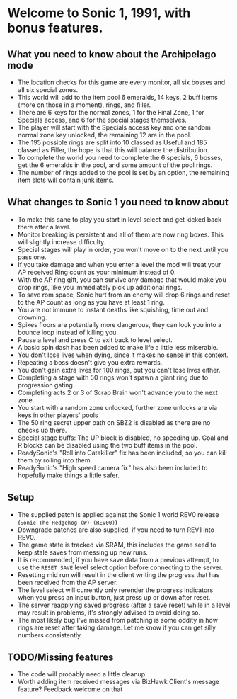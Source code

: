 # Welcome to Sonic 1, 1991, with bonus features.

## What you need to know about the Archipelago mode

- The location checks for this game are every monitor, all six bosses and all six special zones.
- This world will add to the item pool 6 emeralds, 14 keys, 2 buff items (more on those in a moment), rings, and filler.
- There are 6 keys for the normal zones, 1 for the Final Zone, 1 for Specials access, and 6 for the special stages themselves.
- The player will start with the Specials access key and one random normal zone key unlocked, the remaining 12 are in the pool.
- The 195 possible rings are split into 10 classed as Useful and 185 classed as Filler, the hope is that this will balance the distribution.
- To complete the world you need to complete the 6 specials, 6 bosses, get the 6 emeralds in the pool, and some amount of the pool rings.
- The number of rings added to the pool is set by an option, the remaining item slots will contain junk items.

## What changes to Sonic 1 you need to know about

- To make this sane to play you start in level select and get kicked back there after a level.
- Monitor breaking is persistent and all of them are now ring boxes.  This will slightly increase difficulty.
- Special stages will play in order, you won't move on to the next until you pass one.
- If you take damage and when you enter a level the mod will treat your AP received Ring count as your minimum instead of 0.
- With the AP ring gift, you can survive any damage that would make you drop rings, like you immediately pick up additional rings.
- To save rom space, Sonic hurt from an enemy will drop 6 rings and reset to the AP count as long as you have at least 1 ring.
- You are not immune to instant deaths like squishing, time out and drowning.
- Spikes floors are potentially more dangerous, they can lock you into a bounce loop instead of killing you.
- Pause a level and press C to exit back to level select.
- A basic spin dash has been added to make life a little less miserable.
- You don't lose lives when dying, since it makes no sense in this context.
- Repeating a boss doesn't give you extra rewards.
- You don't gain extra lives for 100 rings, but you can't lose lives either.
- Completing a stage with 50 rings won't spawn a giant ring due to progression gating.
- Completing acts 2 or 3 of Scrap Brain won't advance you to the next zone.
- You start with a random zone unlocked, further zone unlocks are via keys in other players' pools
- The 50 ring secret upper path on SBZ2 is disabled as there are no checks up there.
- Special stage buffs:  The UP block is disabled, no speeding up.  Goal and R blocks can be disabled using the two buff items in the pool.
- ReadySonic's "Roll into Catakiller" fix has been included, so you can kill them by rolling into them.
- ReadySonic's "High speed camera fix" has also been included to hopefully make things a little safer.

## Setup

- The supplied patch is applied against the Sonic 1 world REV0 release (`Sonic The Hedgehog (W) (REV00)`)
- Downgrade patches are also supplied, if you need to turn REV1 into REV0.
- The game state is tracked via SRAM, this includes the game seed to keep stale saves from messing up new runs.
- It is recommended, if you have save data from a previous attempt, to use the `RESET SAVE` level select option before connecting to the server.
- Resetting mid run will result in the client writing the progress that has been received from the AP server.
- The level select will currently only rerender the progress indicators when you press an input button, just press up or down after reset.
- The server reapplying saved progress (after a save reset) while in a level may result in problems, it's strongly advised to avoid doing so.
- The most likely bug I've missed from patching is some oddity in how rings are reset after taking damage.  Let me know if you can get silly numbers consistently.

## TODO/Missing features

- The code will probably need a little cleanup.
- Worth adding item received messages via BizHawk Client's message feature?  Feedback welcome on that